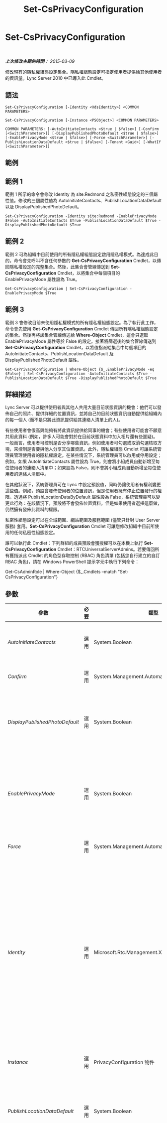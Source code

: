﻿---
title: Set-CsPrivacyConfiguration
TOCTitle: Set-CsPrivacyConfiguration
ms:assetid: 67fbd99a-0708-4e6f-8755-cb1a08d07ff3
ms:mtpsurl: https://technet.microsoft.com/zh-tw/library/Gg398484(v=OCS.15)
ms:contentKeyID: 49291184
ms.date: 08/10/2015
mtps_version: v=OCS.15
ms.translationtype: HT
---

# Set-CsPrivacyConfiguration

 

_**上次修改主題的時間：** 2015-03-09_

修改現有的隱私權組態設定集合。隱私權組態設定可指定使用者提供給其他使用者的資訊量。Lync Server 2010 中已導入此 Cmdlet。

## 語法

    Set-CsPrivacyConfiguration [-Identity <XdsIdentity>] <COMMON PARAMETERS>

    Set-CsPrivacyConfiguration [-Instance <PSObject>] <COMMON PARAMETERS>

    COMMON PARAMETERS: [-AutoInitiateContacts <$true | $false>] [-Confirm [<SwitchParameter>]] [-DisplayPublishedPhotoDefault <$true | $false>] [-EnablePrivacyMode <$true | $false>] [-Force <SwitchParameter>] [-PublishLocationDataDefault <$true | $false>] [-Tenant <Guid>] [-WhatIf [<SwitchParameter>]]

## 範例

## 範例 1

範例 1 所示的命令會修改 Identity 為 site:Redmond 之私密性組態設定的三個屬性值。修改的三個屬性值為 AutoInitiateContacts、PublishLocationDataDefault 以及 DisplayPublishedPhotoDefault。

    Set-CsPrivacyConfiguration -Identity site:Redmond -EnablePrivacyMode $False -AutoInitiateContacts $True -PublishLocationDataDefault $True -DisplayPublishedPhotoDefault $True

## 範例 2

範例 2 可為組織中目前使用的所有隱私權組態設定啟用隱私權模式。為達成此目的，命令會先呼叫不含任何參數的 **Get-CsPrivacyConfiguration** Cmdlet，以傳回隱私權設定的完整集合。然後，此集合會管線傳送到 **Set-CsPrivacyConfiguration** Cmdlet，以將集合中每個項目的 EnablePrivacyMode 屬性設為 True。

    Get-CsPrivacyConfiguration | Set-CsPrivacyConfiguration -EnablePrivacyMode $True

## 範例 3

範例 3 會修改目前未使用隱私權模式的所有隱私權組態設定。為了執行此工作，命令會先使用 **Get-CsPrivacyConfiguration** Cmdlet 傳回所有隱私權組態設定的集合。然後再將該集合管線傳送給 **Where-Object** Cmdlet，這會只選取 EnablePrivacyMode 屬性等於 False 的設定。接著將篩選後的集合管線傳送到 **Set-CsPrivacyConfiguration** Cmdlet，以將值指派給集合中每個項目的 AutoInitiateContacts、PublishLocationDataDefault 及 DisplayPublishedPhotoDefault 屬性。

    Get-CsPrivacyConfiguration | Where-Object {$_.EnablePrivacyMode -eq $False} | Set-CsPrivacyConfiguration -AutoInitiateContacts $True -PublishLocationDataDefault $True -DisplayPublishedPhotoDefault $True

## 詳細描述

Lync Server 可以提供使用者與其他人共用大量目前狀態資訊的機會：他們可以發佈自己的照片、提供詳細的位置資訊，並將自己的目前狀態資訊自動提供給組織內的每一個人 (而不是只將此資訊提供給其連絡人清單上的人)。

有些使用者會很高興能夠有將此資訊提供給同事的機會；有些使用者可能會不願意共用此資料 (例如，許多人可能會對於在目前狀態資料中加入相片還有些遲疑)。一般而言，使用者可控制是否分享哪些資訊，例如使用者可勾選或取消勾選核取方塊，來控制是否要與他人分享其位置資訊。此外，隱私權組態 Cmdlet 可讓系統管理員管理使用者的隱私權設定。在某些情況下，系統管理員可以啟用或停用設定；例如，如果 AutoInitiateContacts 屬性設為 True，則會將小組成員自動新增至每位使用者的連絡人清單中；如果設為 False，則不會將小組成員自動新增至每位使用者的連絡人清單中。

在其他狀況下，系統管理員可在 Lync 中設定預設值，同時仍讓使用者有權利變更這些值。例如，預設會發佈使用者的位置資訊，但是使用者擁有停止位置發行的權限。透過將 PublishLocationDataByDefault 屬性設為 False，系統管理員可以變更此行為：在該情況下，預設將不會發佈位置資料，但是如果使用者選擇這麼做，仍然擁有發佈此資料的權限。

私密性組態設定可以在全域範圍、網站範圍及服務範圍 (儘管只針對 User Server 服務) 套用。**Set-CsPrivacyConfiguration** Cmdlet 可讓您修改組織中目前所使用的任何私密性組態設定。

誰可以執行此 Cmdlet：下列群組的成員預設會獲授權可以在本機上執行 **Set-CsPrivacyConfiguration** Cmdlet：RTCUniversalServerAdmins。若要傳回所有獲指派此 Cmdlet 的角色型存取控制 (RBAC) 角色清單 (包括您自行建立的自訂 RBAC 角色)，請在 Windows PowerShell 提示字元中執行下列命令：

Get-CsAdminRole | Where-Object {$\_.Cmdlets –match "Set-CsPrivacyConfiguration"}

## 參數


<table>
<colgroup>
<col style="width: 25%" />
<col style="width: 25%" />
<col style="width: 25%" />
<col style="width: 25%" />
</colgroup>
<thead>
<tr class="header">
<th>參數</th>
<th>必要</th>
<th>類型</th>
<th>說明</th>
</tr>
</thead>
<tbody>
<tr class="odd">
<td><p><em>AutoInitiateContacts</em></p></td>
<td><p>選用</p></td>
<td><p>System.Boolean</p></td>
<td><p>此參數若為 True，Lync 會自動將您的主管和直屬員工新增至連絡人清單。預設值為 True。</p></td>
</tr>
<tr class="even">
<td><p><em>Confirm</em></p></td>
<td><p>選用</p></td>
<td><p>System.Management.Automation.SwitchParameter</p></td>
<td><p>在執行命令前先提示確認。</p></td>
</tr>
<tr class="odd">
<td><p><em>DisplayPublishedPhotoDefault</em></p></td>
<td><p>選用</p></td>
<td><p>System.Boolean</p></td>
<td><p>此參數若為 True，則會自動在 Lync 中發佈使用者的相片。若為 False，除非使用者明確選取 [讓其他人看到我的相片] 選項，否則將無法使用使用者的相片。預設值為 True。</p></td>
</tr>
<tr class="even">
<td><p><em>EnablePrivacyMode</em></p></td>
<td><p>選用</p></td>
<td><p>System.Boolean</p></td>
<td><p>如果為 True，可以提供使用者啟用進階隱私權模式的機會。在進階隱私權模式中，只允許您連絡人清單上的人員檢視您的目前狀態資訊。若為 False，則您的目前狀態資訊會提供給組織中的任何人。預設值為 False。</p></td>
</tr>
<tr class="odd">
<td><p><em>Force</em></p></td>
<td><p>選用</p></td>
<td><p>System.Management.Automation.SwitchParameter</p></td>
<td><p>隱藏執行命令時可能發生的非嚴重錯誤訊息。</p></td>
</tr>
<tr class="even">
<td><p><em>Identity</em></p></td>
<td><p>選用</p></td>
<td><p>Microsoft.Rtc.Management.Xds.XdsIdentity</p></td>
<td><p>要修改之私密性組態設定的唯一識別碼。若要修改全域設定，請使用下列語法：-Identity global。若要修改在網站範圍設定的設定，請使用類似下列的語法：-Identity site:Redmond。若要修改服務層級的設定，請使用類似下列的語法：-Identity service:Redmond-UserServices-1.。請注意，私密性設定只可套用至 User Server 服務。如果您嘗試將這些設定套用至其他任何服務，將會發生錯誤。</p>
<p>若未指定此參數，則在您呼叫 <strong>Set-CsPrivacyConfiguration</strong> Cmdlet 時，將會更新全域設定。</p></td>
</tr>
<tr class="odd">
<td><p><em>Instance</em></p></td>
<td><p>選用</p></td>
<td><p>PrivacyConfiguration 物件</p></td>
<td><p>允許您將物件參考傳遞給 Cmdlet，而非設定個別的參數值。</p></td>
</tr>
<tr class="even">
<td><p><em>PublishLocationDataDefault</em></p></td>
<td><p>選用</p></td>
<td><p>System.Boolean</p></td>
<td><p>此參數若為 True，則會自動在 Lync Server 中發佈位置資料。若為 False，除非使用者明確選取 [向連絡人顯示我的位置] 選項，否則將無法使用位置資料。預設值為 True。</p></td>
</tr>
<tr class="odd">
<td><p><em>Tenant</em></p></td>
<td><p>選用</p></td>
<td><p>System.Guid</p></td>
<td><p>要修改之隱私權組態設定的 商務用 Skype Online 租用戶帳戶之全域唯一識別碼 (GUID)。例如：</p>
<p>–Tenant &quot;38aad667-af54-4397-aaa7-e94c79ec2308&quot;</p>
<p>您可以執行此命令來傳回每位租用戶的租用戶識別碼：</p>
<p>Get-CsTenant | Select-Object DisplayName, TenantID</p>
<p>倘若使用的是 Windows PowerShell 遠端工作階段並僅連線至 商務用 Skype Online，則無需包含 Tenant 參數。相反地，系統將會根據您的連線資訊自動填入租用戶識別碼。Tenant 參數主要用於混合式部署。</p></td>
</tr>
<tr class="even">
<td><p><em>WhatIf</em></p></td>
<td><p>選用</p></td>
<td><p>System.Management.Automation.SwitchParameter</p></td>
<td><p>說明執行命令時若不實際執行命令的後果。</p></td>
</tr>
</tbody>
</table>


## 輸入類型

Microsoft.Rtc.Management.WritableConfig.Settings.UserServices.PrivacyConfiguration 物件。**Set-CsPrivacyConfiguration** Cmdlet 會接受管線傳送的隱私組態物件輸入。

## 傳回類型

**Set-CsPrivacyConfiguration** Cmdlet 不會傳回任何物件或值，而會修改現有的 Microsoft.Rtc.Management.WritableConfig.Settings.UserServices.PrivacyConfiguration 物件執行個體。

## 請參閱

#### 其他資源

[Get-CsPrivacyConfiguration](get-csprivacyconfiguration.md)  
[New-CsPrivacyConfiguration](new-csprivacyconfiguration.md)  
[Remove-CsPrivacyConfiguration](remove-csprivacyconfiguration.md)

